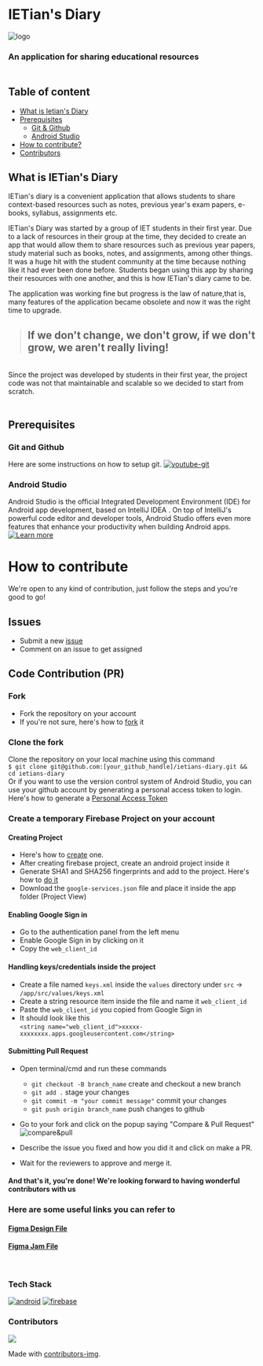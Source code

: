 # IETian's Diary

![logo](https://ik.imagekit.io/jn4utpxjgdd/ietians-diary-with-bg_BQb1lS8zAsMr.png?updatedAt=1633057531914)

### An application for sharing educational resources <br><br>

## Table of content
- [What is Ietian's Diary](#what-is-ietians-diary)
- [Prerequisites](#prerequisites)
  - [Git & Github](#git-and-github)
  - [Android Studio](#android-studio)
- [How to contribute?](#how-to-contribute)
- [Contributors](#contributors)

## What is IETian's Diary

IETian's diary is a convenient application that allows students to share context-based resources
such as notes, previous year's exam papers, e-books, syllabus, assignments etc.

IETian's Diary was started by a group of IET students in their first year. Due to a lack of resources in their group at the time, they decided to create an app that would allow them to share resources such as previous year papers, study material such as books, notes, and assignments, among other things.
It was a huge hit with the student community at the time because nothing like it had ever been done before.
Students began using this app by sharing their resources with one another, and this is how IETian's diary came to be.

The application was working fine but progress is the law of nature,that is, many features of the application became obsolete and now it was the right time to upgrade.

> ## If we don't change, we don't grow, if we don't grow, we aren't really living!

<br>
Since the project was developed by students in their first year, the project code was not that maintainable and scalable so we decided to start from scratch.
<br>
<br>

## Prerequisites

### Git and Github

Here are some instructions on how to setup git. [![youtube-git](https://img.shields.io/badge/-Youtube-red?style=plastic&logo=youtube)](https://www.youtube.com/watch?v=uaeKhfhYE0U)

### Android Studio

Android Studio is the official Integrated Development Environment (IDE) for Android app development, based on IntelliJ IDEA . On top of IntelliJ's powerful code editor and developer tools, Android Studio offers even more features that enhance your productivity when building Android apps.
[![Learn more](https://img.shields.io/badge/-Learn%20more-orange?style=plastic)](https://developer.android.com/studio/intro)

# How to contribute

We're open to any kind of contribution, just follow the steps and you're good to go!

## Issues

- Submit a new [issue](https://github.com/1ezio/ietians-diary/issues/new/choose)
- Comment on an issue to get assigned

## Code Contribution (PR)

### Fork

- Fork the repository on your account
- If you're not sure, here's how to [fork](https://docs.github.com/en/get-started/quickstart/fork-a-repo) it

### Clone the fork

Clone the repository on your local machine using this command <br />
`$ git clone git@github.com:[your_github_handle]/ietians-diary.git && cd ietians-diary`
<br />
Or if you want to use the version control system of Android Studio, you can use your github account by generating a personal access token to login.
Here's how to generate a [Personal Access Token](https://docs.github.com/en/authentication/keeping-your-account-and-data-secure/creating-a-personal-access-token)

### Create a temporary Firebase Project on your account

#### Creating Project

- Here's how to [create](https://codinglatte.com/posts/how-to/how-to-create-a-firebase-project/) one.
- After creating firebase project, create an android project inside it
- Generate SHA1 and SHA256 fingerprints and add to the project. Here's how to [do it](https://stackoverflow.com/questions/27609442/how-to-get-the-sha-1-fingerprint-certificate-in-android-studio-for-debug-mode)
- Download the `google-services.json` file and place it inside the app folder (Project View)

#### Enabling Google Sign in

- Go to the authentication panel from the left menu
- Enable Google Sign in by clicking on it
- Copy the `web_client_id`

#### Handling keys/credentials inside the project

- Create a file named `keys.xml` inside the `values` directory under `src` -> `/app/src/values/keys.xml`
- Create a string resource item inside the file and name it `web_client_id`
- Paste the `web_client_id` you copied from Google Sign in
- It should look like this  
  `<string name="web_client_id">xxxxx-xxxxxxxx.apps.googleusercontent.com</string>`

#### Submitting Pull Request

- Open terminal/cmd and run these commands

  - `git checkout -B branch_name` create and checkout a new branch
  - `git add .` stage your changes
  - `git commit -m "your commit message"` commit your changes
  - `git push origin branch_name` push changes to github

- Go to your fork and click on the popup saying "Compare & Pull Request"
  ![compare&pull](https://user-images.githubusercontent.com/43697446/134040805-c114ccf9-aa14-427e-b01f-8dcb2f58ef94.png)

- Describe the issue you fixed and how you did it and click on make a PR.
- Wait for the reviewers to approve and merge it.

#### And that's it, you're done! We're looking forward to having wonderful contributors with us

### Here are some useful links you can refer to

#### [Figma Design File](https://www.figma.com/file/ZH1dsdzj2Fcwt3zrX6BQ5b/Ietian's-Diary)

#### [Figma Jam File](https://www.figma.com/file/oZBtdUazZWgcdvKsjUC90E/Ietians-Diary?node-id=0%3A1)

<br>

### Tech Stack

[![android](https://www.vectorlogo.zone/logos/android/android-icon.svg)](https://developer.android.com)
[![firebase](https://www.vectorlogo.zone/logos/firebase/firebase-ar21.svg)](https://firebase.google.com/)

### Contributors

<a href="https://github.com/1ezio/ietians-diary/graphs/contributors">
  <img src="https://contrib.rocks/image?repo=1ezio/ietians-diary" />
</a>

Made with [contributors-img](https://contrib.rocks).
